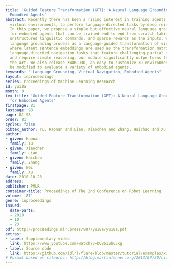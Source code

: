 ```yaml
---
title: 'Guided Feature Transformation (GFT): A Neural Language Grounding Module for
  Embodied Agents'
abstract: Recently there has been a rising interest in training agents, embodied in
  virtual environments, to perform language-directed tasks by deep reinforcement learning.
  In this paper, we propose a simple but effective neural language grounding module
  for embodied agents that can be trained end to end from scratch taking raw pixels,
  unstructured linguistic commands, and sparse rewards as the inputs. We model the
  language grounding process as a language-guided transformation of visual features,
  where latent sentence embeddings are used as the transformation matrices. In several
  language-directed navigation tasks that feature challenging partial observability
  and require simple reasoning, our module significantly outperforms the state of
  the art. We also release XWORLD3D, an easy-to-customize 3D environment that can
  be modified to evaluate a variety of embodied agents.
keywords: " Language Grounding, Virtual Navigation, Embodied Agents"
layout: inproceedings
series: Proceedings of Machine Learning Research
id: yu18a
month: 0
tex_title: 'Guided Feature Transformation (GFT): A Neural Language Grounding Module
  for Embodied Agents'
firstpage: 81
lastpage: 98
page: 81-98
order: 81
cycles: false
bibtex_author: Yu, Haonan and Lian, Xiaochen and Zhang, Haichao and Xu, Wei
author:
- given: Haonan
  family: Yu
- given: Xiaochen
  family: Lian
- given: Haichao
  family: Zhang
- given: Wei
  family: Xu
date: 2018-10-23
address: 
publisher: PMLR
container-title: Proceedings of The 2nd Conference on Robot Learning
volume: '87'
genre: inproceedings
issued:
  date-parts:
  - 2018
  - 10
  - 23
pdf: http://proceedings.mlr.press/v87/yu18a/yu18a.pdf
extras:
- label: Supplementary video
  link: https://www.youtube.com/watch?v=bOBb1uhuJxg
- label: Source code
  link: https://github.com/idlrl/flare/blob/master/tutorial/examples/xworld3d_navigation.py
# Format based on citeproc: http://blog.martinfenner.org/2013/07/30/citeproc-yaml-for-bibliographies/
---
```

